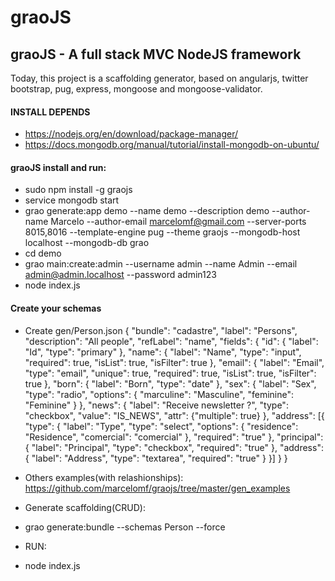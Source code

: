 graoJS
======

graoJS - A full stack MVC NodeJS framework
------------------------------------------

Today, this project is a scaffolding generator, based on angularjs, twitter bootstrap, pug, express, mongoose and mongoose-validator.

#### INSTALL DEPENDS
- https://nodejs.org/en/download/package-manager/
- https://docs.mongodb.org/manual/tutorial/install-mongodb-on-ubuntu/

#### graoJS install and run:
- sudo npm install -g graojs
- service mongodb start
- grao generate:app demo --name demo --description demo --author-name Marcelo --author-email marcelomf@gmail.com --server-ports 8015,8016 --template-engine pug --theme graojs --mongodb-host localhost --mongodb-db grao
- cd demo
- grao main:create:admin --username admin --name Admin --email admin@admin.localhost --password admin123
- node index.js

#### Create your schemas

- Create gen/Person.json
{
    "bundle": "cadastre",
    "label": "Persons",
    "description": "All people",
    "refLabel": "name",
    "fields": {
        "id": {
            "label": "Id",
            "type": "primary"
        },
        "name": {
            "label": "Name",
            "type": "input",
            "required": true,
            "isList": true,
            "isFilter": true
        },
        "email": {
            "label": "Email",
            "type": "email",
            "unique": true,
            "required": true,
            "isList": true,
            "isFilter": true
        },
        "born": {
            "label": "Born",
            "type": "date"
        },
        "sex": {
            "label": "Sex",
            "type": "radio",
            "options": { "marculine": "Masculine", "feminine": "Feminine" }
        },
        "news": {
            "label": "Receive newsletter ?",
            "type": "checkbox",
            "value": "IS_NEWS",
            "attr": {"multiple": true}
        },
        "address": [{
            "type": {
               "label": "Type",
               "type": "select",
               "options": { "residence": "Residence", "comercial": "comercial" },
               "required": "true"
            },
            "principal": {
               "label": "Principal",
               "type": "checkbox",
               "required": "true"
            },
            "address": {
               "label": "Address",
               "type": "textarea",
               "required": "true"
            }
        }]
    }
}

- Others examples(with relashionships): https://github.com/marcelomf/graojs/tree/master/gen_examples

- Generate scaffolding(CRUD):
- grao generate:bundle --schemas Person --force

- RUN:
- node index.js